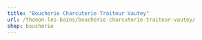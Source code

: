 ```yaml
---
title: "Boucherie Charcuterie Traiteur Vautey"
url: /thonon-les-bains/boucherie-charcuterie-traiteur-vautey/
shop: boucherie
---
```

